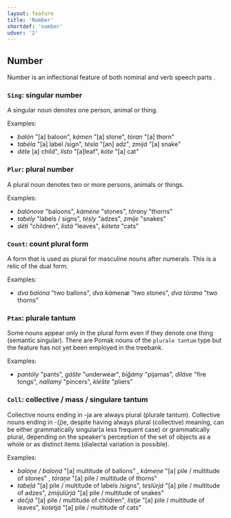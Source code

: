 ```yaml
---
layout: feature
title: 'Number'
shortdef: 'number'
udver: '2'
---
```


## Number

Number is an inflectional feature of both nominal and verb  speech parts .

### <a name="Sing">`Sing`</a>: singular number

A singular noun denotes one person, animal or thing.

Examples:

* _balón_ "[a] baloon", _kámen_ "[a] stone", _tóran_ "[a] thorn"
* _tabéla_ "[a] label /sign", _tésla_ "[an] adz", _zmijá_ "[a] snake"
* _déte_ [a] child", _lísto_ "[a]leaf", _kóte_ "[a] cat"

### <a name="Plur">`Plur`</a>: plural number

A plural noun denotes two or more persons, animals or things.

Examples:

* _balónove_ "baloons", _kámene_ "stones", _tórany_ "thorns"
* _tabély_ "labels / signs", _tésly_ "adzes", _zmíje_ "snakes" 
* _déti_ "children", _listá_ "leaves", _kóteta_ "cats"

### <a name="Count">`Count`</a>: count plural form

A form that is used as plural for masculine nouns after numerals. This is a relic of the dual form.

Examples:

* _dva balóna_ "two ballons", _dva kámenæ_ "two stones", _dva tórana_ "two thorns" 

### <a name="Ptan">`Ptan`</a>: plurale tantum

Some nouns appear only in the plural form even if they denote one thing (semantic singular). 
There are Pomak nouns of the `plurale tantum` type but the feature has not yet been employed in the treebank. 

Examples:

* _pantóly_ "pants", _gášte_ "underwear", _biǧámy_ "pijamas", _diláve_ "fire tongs", _nallamý_ "pincers", _kléšte_ "pliers" 

### <a name="Coll">`Coll`</a>: collective / mass / singulare tantum

Collective nouns ending in -ja are always plural (plurale tantum). Collective nouns ending in -(j)e, despite having always plural (collective) meaning, can be either grammatically singular(a less frequent case) or grammatically plural, depending on the speaker's perception of the set of objects as a whole or as distinct items (dialectal variation is possible). 


Examples:

* _balóņe / baloņá_ "[a] multitude of ballons" , _kámeņe_ "[a] pile / multitude of stones" , _tóraņe_ "[a] pile / multitude of thorns" 
* _tabeļá_ "[a] pile / multitude of labels /signs", _teslürjá_ "[a] pile / multitude of adzes", _zmijulürjá_ "[a] pile / multitude of snakes" 
* _dečjá_ "[a] pile / multitude of children", _lístje_ "[a] pile / multitude of leaves", _kotetjá_ "[a] pile / multitude of cats" 

<!-- Interlanguage links updated Po 6. listopadu 2023, 21:41:54 CET -->
